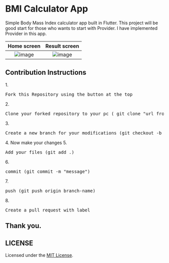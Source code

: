 
# BMI Calculator App
Simple Body Mass Index calculator app built in Flutter.
This project will be good start for those who wants to start with Provider.
I have implemented Provider in this app.

Home screen             |  Result screen
:-------------------------:|:-------------------------:
![image](https://user-images.githubusercontent.com/64553247/138335483-d96c9acf-1eef-46da-a604-41b178540d8b.png)  |  ![image](https://user-images.githubusercontent.com/64553247/138335562-ffecb9c6-3694-4ac8-b1c3-57450b62be3a.png)

  
<h2>Contribution Instructions</h2>
 1.
<div align="left">
    <pre>Fork this Repository using the button at the top</pre>
</div>
2.
<div align="left">
    <pre>Clone your forked repository to your pc ( git clone "url from clone option.")</pre>
</div>
3.
<div align="left">
    <pre>Create a new branch for your modifications (git checkout -b branch-name)</pre>
</div>
4. Now make your changes
5.
<div align="left">
    <pre>Add your files (git add .)</pre>
</div>
6.
<div align="left">
    <pre>commit (git commit -m "message")</pre>
</div>
7.
<div align="left">
    <pre>push (git push origin branch-name)</pre>
</div>
8.
<div align="left">
    <pre>Create a pull request with label</pre>
</div>
  

## Thank you.

## LICENSE

Licensed under the [MIT License](LICENSE).
